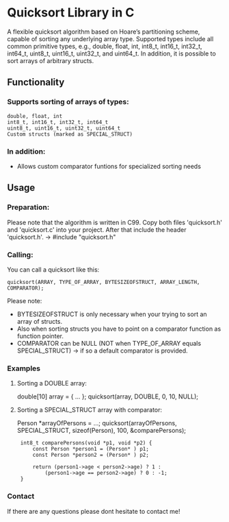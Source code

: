 # Quicksort Library in C

A flexible quicksort algorithm based on Hoare’s partitioning scheme, capable of sorting any underlying array type.
Supported types include all common primitive types, e.g., double, float, int, int8_t, int16_t, int32_t, int64_t, uint8_t, uint16_t, uint32_t, and uint64_t.
In addition, it is possible to sort arrays of arbitrary structs.

## Functionality

### Supports sorting of arrays of types:
	double, float, int
	int8_t, int16_t, int32_t, int64_t
	uint8_t, uint16_t, uint32_t, uint64_t
	Custom structs (marked as SPECIAL_STRUCT)

### In addition:

- Allows custom comparator funtions for specialized sorting needs

## Usage

### Preparation:

Please note that the algorithm is written in C99.
Copy both files 'quicksort.h' and 'quicksort.c' into your project. After that include the header 'quicksort.h'.
-> #include "quicksort.h"

### Calling:

You can call a quicksort like this:

	quicksort(ARRAY, TYPE_OF_ARRAY, BYTESIZEOFSTRUCT, ARRAY_LENGTH, COMPARATOR);

Please note:
- BYTESIZEOFSTRUCT is only necessary when your trying to sort an array of structs.
- Also when sorting structs you have to point on a comparator function as function pointer.
- COMPARATOR can be NULL (NOT when TYPE_OF_ARRAY equals SPECIAL_STRUCT) -> if so a default comparator is provided.

### Examples

1. Sorting a DOUBLE array:

	double[10] array  = { ... };
	quicksort(array, DOUBLE, 0, 10, NULL);

2. Sorting a SPECIAL_STRUCT array with comparator:

	Person *arrayOfPersons = ...;
    	quicksort(arrayOfPersons, SPECIAL_STRUCT, sizeof(Person), 100, &comparePersons);

    	int8_t comparePersons(void *p1, void *p2) {
        	const Person *person1 = (Person* ) p1;
        	const Person *person2 = (Person* ) p2;

        	return (person1->age < person2->age) ? 1 :
            	(person1->age == person2->age) ? 0 : -1;
    	}

### Contact

If there are any questions please dont hesitate to contact me!






	
    
   

   
   

